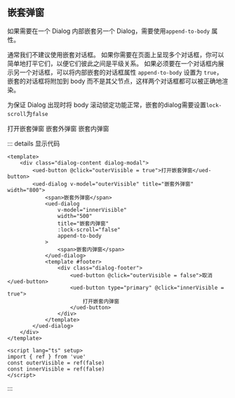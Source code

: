 ## 嵌套弹窗

如果需要在一个 Dialog 内部嵌套另一个 Dialog，需要使用`append-to-body` 属性。

通常我们不建议使用嵌套对话框。 如果你需要在页面上呈现多个对话框，你可以简单地打平它们，以便它们彼此之间是平级关系。 如果必须要在一个对话框内展示另一个对话框，可以将内部嵌套的对话框属性 `append-to-body` 设置为 `true`，嵌套的对话框将附加到 body 而不是其父节点，这样两个对话框都可以被正确地渲染。

为保证 Dialog 出现时将 body 滚动锁定功能正常，嵌套的dialog需要设置`lock-scroll`为`false`

<div class="common-content dialog-content dialog-modal">
  <ued-button @click="outerVisible = true">打开嵌套弹窗</ued-button>
  <ued-dialog v-model="outerVisible" title="嵌套外弹窗" width="800">
    <span>嵌套外弹窗</span>
    <ued-dialog
      v-model="innerVisible"
      width="500"
      title="嵌套内弹窗"
			:lock-scroll="false"
      append-to-body
    >
      <span>嵌套内弹窗</span>
    </ued-dialog>
    <template #footer>
      <div class="dialog-footer">
        <ued-button @click="outerVisible = false">取消</ued-button>
        <ued-button type="primary" @click="innerVisible = true">
          打开嵌套内弹窗
        </ued-button>
      </div>
    </template>
  </ued-dialog>
</div>

::: details 显示代码

```vue
<template>
	<div class="dialog-content dialog-modal">
		<ued-button @click="outerVisible = true">打开嵌套弹窗</ued-button>
		<ued-dialog v-model="outerVisible" title="嵌套外弹窗" width="800">
			<span>嵌套外弹窗</span>
			<ued-dialog
				v-model="innerVisible"
				width="500"
				title="嵌套内弹窗"
				:lock-scroll="false"
				append-to-body
			>
				<span>嵌套内弹窗</span>
			</ued-dialog>
			<template #footer>
				<div class="dialog-footer">
					<ued-button @click="outerVisible = false">取消</ued-button>
					<ued-button type="primary" @click="innerVisible = true">
						打开嵌套内弹窗
					</ued-button>
				</div>
			</template>
		</ued-dialog>
	</div>
</template>

<script lang="ts" setup>
import { ref } from 'vue'
const outerVisible = ref(false)
const innerVisible = ref(false)
</script>
```

:::
